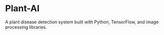# Plant-AI
A plant disease detection system built with Python, TensorFlow, and image processing libraries.
